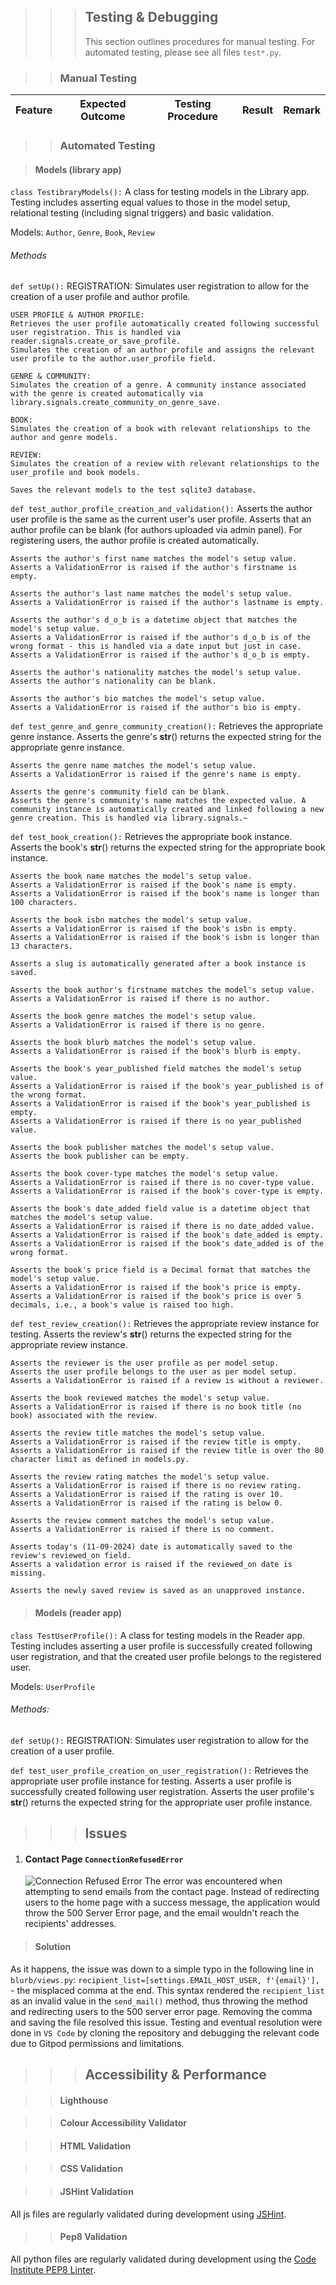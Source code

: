 > > > ## Testing & Debugging
> > >
> > > This section outlines procedures for manual testing. For automated testing, please see all files `test*.py`.

> > ### Manual Testing

| Feature | Expected Outcome | Testing Procedure | Result | Remark |
| ------- | ---------------- | ----------------- | ------ | ------ |

> > ### Automated Testing

> #### Models (library app)

`class TestibraryModels():`
A class for testing models in the Library app. Testing includes asserting equal values to those in the model setup, relational testing (including signal triggers) and basic validation.

Models: `Author`, `Genre`, `Book`, `Review`

###### Methods

`def setUp():`
    REGISTRATION:
    Simulates user registration to allow for the creation of a user profile and author profile.

    USER PROFILE & AUTHOR PROFILE:
    Retrieves the user profile automatically created following successful user registration. This is handled via reader.signals.create_or_save_profile.
    Simulates the creation of an author profile and assigns the relevant user profile to the author.user_profile field.

    GENRE & COMMUNITY:
    Simulates the creation of a genre. A community instance associated with the genre is created automatically via library.signals.create_community_on_genre_save.

    BOOK:
    Simulates the creation of a book with relevant relationships to the author and genre models.

    REVIEW:
    Simulates the creation of a review with relevant relationships to the user_profile and book models.

    Saves the relevant models to the test sqlite3 database.

`def test_author_profile_creation_and_validation():`
    Asserts the author user profile is the same as the current user's user profile.
    Asserts that an author profile can be blank (for authors uploaded via admin panel). For registering users, the author profile is created automatically.

    Asserts the author's first name matches the model's setup value.
    Asserts a ValidationError is raised if the author's firstname is empty.

    Asserts the author's last name matches the model's setup value.
    Asserts a ValidationError is raised if the author's lastname is empty.

    Asserts the author's d_o_b is a datetime object that matches the model's setup value.
    Asserts a ValidationError is raised if the author's d_o_b is of the wrong format - this is handled via a date input but just in case.
    Asserts a ValidationError is raised if the author's d_o_b is empty.

    Asserts the author's nationality matches the model's setup value.
    Asserts the author's nationality can be blank.

    Asserts the author's bio matches the model's setup value.
    Asserts a ValidationError is raised if the author's bio is empty.

`def test_genre_and_genre_community_creation():`
    Retrieves the appropriate genre instance.
    Asserts the genre's **str**() returns the expected string for the appropriate genre instance.

    Asserts the genre name matches the model's setup value.
    Asserts a ValidationError is raised if the genre's name is empty.

    Asserts the genre's community field can be blank.
    Asserts the genre's community's name matches the expected value. A community instance is automatically created and linked following a new genre creation. This is handled via library.signals.~

`def test_book_creation():`
    Retrieves the appropriate book instance.
    Asserts the book's **str**() returns the expected string for the appropriate book instance.

    Asserts the book name matches the model's setup value.
    Asserts a ValidationError is raised if the book's name is empty.
    Asserts a ValidationError is raised if the book's name is longer than 100 characters.

    Asserts the book isbn matches the model's setup value.
    Asserts a ValidationError is raised if the book's isbn is empty.
    Asserts a ValidationError is raised if the book's isbn is longer than 13 characters.

    Asserts a slug is automatically generated after a book instance is saved.

    Asserts the book author's firstname matches the model's setup value.
    Asserts a ValidationError is raised if there is no author.

    Asserts the book genre matches the model's setup value.
    Asserts a ValidationError is raised if there is no genre.

    Asserts the book blurb matches the model's setup value.
    Asserts a ValidationError is raised if the book's blurb is empty.

    Asserts the book's year_published field matches the model's setup value.
    Asserts a ValidationError is raised if the book's year_published is of the wrong format.
    Asserts a ValidationError is raised if the book's year_published is empty.
    Asserts a ValidationError is raised if there is no year_published value.

    Asserts the book publisher matches the model's setup value.
    Asserts the book publisher can be empty.

    Asserts the book cover-type matches the model's setup value.
    Asserts a ValidationError is raised if there is no cover-type value.
    Asserts a ValidationError is raised if the book's cover-type is empty.

    Asserts the book's date_added field value is a datetime object that matches the model's setup value.
    Asserts a ValidationError is raised if there is no date_added value.
    Asserts a ValidationError is raised if the book's date_added is empty.
    Asserts a ValidationError is raised if the book's date_added is of the wrong format.

    Asserts the book's price field is a Decimal format that matches the model's setup value.
    Asserts a ValidationError is raised if the book's price is empty.
    Asserts a ValidationError is raised if the book's price is over 5 decimals, i.e., a book's value is raised too high.

`def test_review_creation():`
    Retrieves the appropriate review instance for testing.
    Asserts the review's **str**() returns the expected string for the appropriate review instance.

    Asserts the reviewer is the user profile as per model setup.
    Asserts the user profile belongs to the user as per model setup.
    Asserts a ValidationError is raised if a review is without a reviewer.

    Asserts the book reviewed matches the model's setup value.
    Asserts a ValidationError is raised if there is no book title (no book) associated with the review.

    Asserts the review title matches the model's setup value.
    Asserts a ValidationError is raised if the review title is empty.
    Asserts a ValidationError is raised if the review title is over the 80 character limit as defined in models.py.

    Asserts the review rating matches the model's setup value.
    Asserts a ValidationError is raised if there is no review rating.
    Asserts a ValidationError is raised if the rating is over 10.
    Asserts a ValidationError is raised if the rating is below 0.

    Asserts the review comment matches the model's setup value.
    Asserts a ValidationError is raised if there is no comment.

    Asserts today's (11-09-2024) date is automatically saved to the review's reviewed_on field.
    Asserts a validation error is raised if the reviewed_on date is missing.

    Asserts the newly saved review is saved as an unapproved instance.


> #### Models (reader app)

`class TestUserProfile():`
A class for testing models in the Reader app. Testing includes asserting a user profile is successfully created following user registration, and that the created user profile belongs to the registered user.

Models: `UserProfile`

###### Methods:
`def setUp():`
    REGISTRATION:
    Simulates user registration to allow for the creation of a user profile.

`def test_user_profile_creation_on_user_registration():`
    Retrieves the appropriate user profile instance for testing.
    Asserts a user profile is successfully created following user registration.
    Asserts the user profile's __str__() returns the expected string for the appropriate user profile instance.



> > > ## Issues

1. #### Contact Page `ConnectionRefusedError`
   ![Connection Refused Error](../../docs/images/connectionrefusederror.png)
   The error was encountered when attempting to send emails from the contact page. Instead of redirecting users to the home page with a success message, the application would throw the 500 Server Error page, and the email wouldn't reach the recipients' addresses.

> #### Solution
As it happens, the issue was down to a simple typo in the following line in `blurb/views.py`: `recipient_list=[settings.EMAIL_HOST_USER, f'{email}'],` - the misplaced comma at the end. This syntax rendered the `recipient_list` as an invalid value in the `send_mail()` method, thus throwing the method and redirecting users to the 500 server error page. Removing the comma and saving the file resolved this issue. Testing and eventual resolution were done in `VS Code` by cloning the repository and debugging the relevant code due to Gitpod permissions and limitations.

> > > ## Accessibility & Performance

> > #### Lighthouse

> > #### Colour Accessibility Validator

> > #### HTML Validation

> > #### CSS Validation

> > #### JSHint Validation
All js files are regularly validated during development using [JSHint](https://jshint.com/).

> > #### Pep8 Validation
All python files are regularly validated during development using the [Code Institute PEP8 Linter](https://pep8ci.herokuapp.com/).
